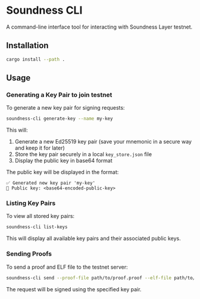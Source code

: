 # Soundness CLI

A command-line interface tool for interacting with Soundness Layer testnet.

## Installation

```bash
cargo install --path .
```

## Usage

### Generating a Key Pair to join testnet

To generate a new key pair for signing requests:

```bash
soundness-cli generate-key --name my-key
```

This will:

1. Generate a new Ed25519 key pair (save your mnemonic in a secure way and keep it for later)
2. Store the key pair securely in a local `key_store.json` file
3. Display the public key in base64 format

The public key will be displayed in the format:

```log
✅ Generated new key pair 'my-key'
🔑 Public key: <base64-encoded-public-key>
```

### Listing Key Pairs

To view all stored key pairs:

```bash
soundness-cli list-keys
```

This will display all available key pairs and their associated public keys.

### Sending Proofs

To send a proof and ELF file to the testnet server:

```bash
soundness-cli send --proof-file path/to/proof.proof --elf-file path/to/program.elf --key-name my-key
```

The request will be signed using the specified key pair.
